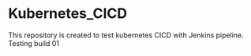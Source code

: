# Kubernetes_CICD

This repository is created to test kubernetes CICD with Jenkins pipeline.
Testing build 01